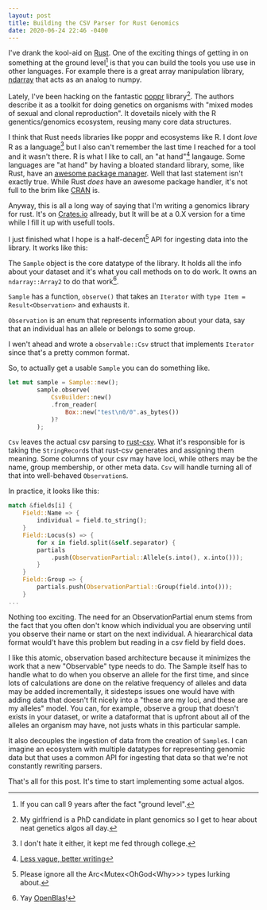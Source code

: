 ```yaml
---
layout: post
title: Building the CSV Parser for Rust Genomics
date: 2020-06-24 22:46 -0400
---
```

I've drank the kool-aid on [Rust](https://www.rust-lang.org/). One of the exciting things
of getting in on something at the ground level[^1] is that
you can build the tools you use use in other languages. For example
there is a great array manipulation library, [ndarray](https://github.com/rust-ndarray/ndarray)
that acts as an analog to numpy. 

Lately, I've been hacking on
the fantastic [poppr](https://grunwaldlab.github.io/poppr/) library[^2].
The authors describe it as a toolkit for doing genetics on organisms with 
"mixed modes of sexual and clonal reproduction". It dovetails nicely with the 
R genentics/genomics ecosystem, reusing many core data structures.

I think that Rust needs libraries like poppr and ecosystems like R. 
I dont *love* R as a language[^3] but I also can't remember the last time
I reached for a tool and it wasn't there. R is what I like to call, 
an "at hand"[^4] langauge. Some languages are "at hand" by having
a bloated standard library, some, like Rust, have an [awesome package 
manager](https://crates.io/). Well that last statement isn't exactly true. While Rust
*does* have an awesome package handler, it's not full to the brim like
[CRAN](https://cran.r-project.org/) is. 

Anyway, this is all a long way of saying that I'm writing a genomics library
for rust. It's on [Crates.io](https://crates.io/) allready, but It will
be at a 0.X version for a time while I fill it up with usefull tools.

I just finished what I hope is a half-decent[^5] API for ingesting data
into the library. It works like this: 

The `Sample` object is the core datatype of the library. It holds
all the info about your dataset and it's what you call methods on
to do work. It owns an `ndarray::Array2` to do that work[^6].

`Sample` has a function, `observe()` that takes an `Iterator` with
`type Item = Result<Observation>` and exhausts it.

`Observation` is an enum that represents information about your data,
say that an individual has an allele or belongs to some group. 

I wen't ahead and wrote a `observable::Csv` struct that implements
`Iterator` since that's a pretty common format. 

So, to actually get a usable `Sample` you can do something like. 

```rust
let mut sample = Sample::new();
        sample.observe(
            CsvBuilder::new()
            .from_reader(
                Box::new("test\n0/0".as_bytes())
            )?
        );
```

`Csv` leaves the actual csv parsing to [rust-csv](https://github.com/BurntSushi/rust-csv).
What it's responsible for is taking the `StringRecord`s that rust-csv generates
and assigning them meaning. Some columns of your csv may have loci, while others
may be the name, group membership, or other meta data. `Csv` will handle
turning all of that into well-behaved `Observation`s. 

In practice, it looks like this:
```rust
match &fields[i] {
	Field::Name => {
	    individual = field.to_string();
	}
	Field::Locus(s) => {
	    for x in field.split(&self.separator) {
		partials
		    .push(ObservationPartial::Allele(s.into(), x.into()));
	    }
	}
	Field::Group => {
	    partials.push(ObservationPartial::Group(field.into()));
	}
...
```

Nothing too exciting. The need for an ObservationPartial enum stems from the fact
that you often don't know which individual you are observing until you observe their
name or start on the next individual. A hieararchical data format would't have this problem
but reading in a csv field by field does. 

I like this atomic, observation based architecture because it minimizes the work
that a new "Observable" type needs to do. The Sample itself has to handle what to do
when you observe an allele for the first time, and since lots of calculations are done
on the relative frequency of alleles and data may be added incrementally, it sidesteps
issues one would have with adding data that doesn't fit nicely into a "these are my loci, 
and these are my alleles" model. You can, for example, observe a group that doesn't exists in your dataset,
or write a dataformat that is upfront about all of the alleles an organism may have, not justs whats in 
this particular sample. 

It also decouples the ingestion of data from the creation of `Sample`s. I can imagine
an ecosystem with multiple datatypes for representing genomic data but that uses a common
API for ingesting that data so that we're not constantly rewriting parsers. 

That's all for this post. It's time to start implementing some actual algos. 

[^1]: If you can call 9 years after the fact "ground level".
[^2]: My girlfriend is a PhD candidate in plant genomics so I get to hear about neat genetics algos all day.
[^3]: I don't hate it either, it kept me fed through college.
[^4]: [Less vague, better writing](https://wiki.c2.com/?LargeAndSmallLanguages)
[^5]: Please ignore all the Arc<Mutex<OhGod<Why<T>>>> types lurking about.
[^6]: Yay [OpenBlas](https://www.openblas.net/)!
